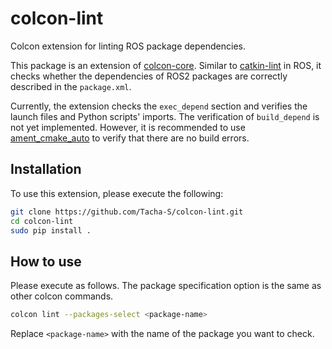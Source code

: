 # colcon-lint

Colcon extension for linting ROS package dependencies.

This package is an extension of [colcon-core](https://github.com/colcon/colcon-core). Similar to [catkin-lint](https://github.com/fkie/catkin_lint) in ROS, it checks whether the dependencies of ROS2 packages are correctly described in the `package.xml`.

Currently, the extension checks the `exec_depend` section and verifies the launch files and Python scripts' imports.
The verification of `build_depend` is not yet implemented.
However, it is recommended to use [ament_cmake_auto](https://github.com/ament/ament_cmake/tree/rolling/ament_cmake_auto) to verify that there are no build errors.

## Installation

To use this extension, please execute the following:

```bash
git clone https://github.com/Tacha-S/colcon-lint.git
cd colcon-lint
sudo pip install .
```

## How to use

Please execute as follows. The package specification option is the same as other colcon commands.

```bash
colcon lint --packages-select <package-name>
```

Replace `<package-name>` with the name of the package you want to check.
